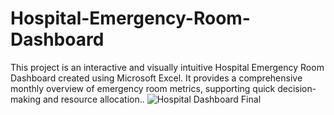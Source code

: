 # Hospital-Emergency-Room-Dashboard
This project is an interactive and visually intuitive Hospital Emergency Room Dashboard created using Microsoft Excel. It provides a comprehensive monthly overview of emergency room metrics, supporting quick decision-making and resource allocation..
![Hospital Dashboard Final ](https://github.com/user-attachments/assets/7412afa2-066f-45fd-9d00-bfe34be74f7b)

